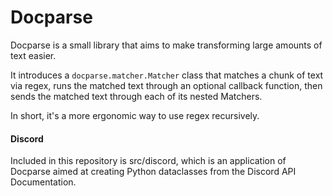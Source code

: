 
# Docparse

Docparse is a small library that aims to make transforming large amounts of text easier.

It introduces a `docparse.matcher.Matcher` class that matches a chunk of text via regex,
 runs the matched text through an optional callback function,
 then sends the matched text through each of its nested Matchers.

In short, it's a more ergonomic way to use regex recursively.

#### Discord

Included in this repository is src/discord, which is an application of Docparse aimed at creating Python dataclasses from the Discord API Documentation.
